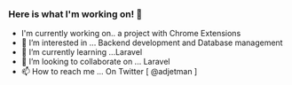 ### Here is what I'm working on! 👋 

- I'm currently working on.. a project with Chrome Extensions
- 👀 I’m interested in ... Backend development and Database management 
- 🌱 I’m currently learning ...Laravel
- 💞️ I’m looking to collaborate on ... Laravel
- 📫 How to reach me ... On Twitter [ @adjetman ]

